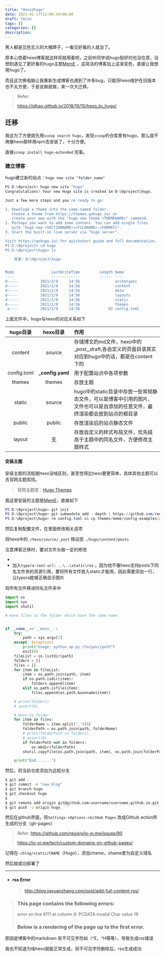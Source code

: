 ```yaml
---
title: "Hexo2hugo"
date: 2021-02-17T12:09:34+08:00
draft: false
tags: []
categories: []
description:
---
```






男人都是见色忘义的大猪蹄子，一看见好看的人就没了。

原本心想着hexo博客就这样将就用着吧，之前听同学说hugo挺好的也没在意，没想到遇见了更好看的hugo主题[MemE](https://github.com/reuixiy/hugo-theme-meme) ，这简洁的博客加上这渐变色，直接让我想用hugo了。

而且这次换电脑让我重新生成博客也遇到了许多bug，只能将hexo维护在旧版本也不太方便，于是说做就做，来一次大迁移。



> Refer:
>
> https://jdhao.github.io/2018/10/10/hexo_to_hugo/



## 迁移



我这为了方便就先用`scoop search hugo`，发现`scoop`的仓库里有hugo，那么就不用像hexo那样用npm去安装了，十分方便。

直接`scoop install hugo-extended` 完事。



### 建立博客



hugo建立新的站点：`hugo new site "folder_name"`

```powershell
PS D:\0project> hugo new site "hugo"
Congratulations! Your new Hugo site is created in D:\0project\hugo.

Just a few more steps and you're ready to go:

1. Download a theme into the same-named folder.
   Choose a theme from https://themes.gohugo.io/ or
   create your own with the "hugo new theme <THEMENAME>" command.
2. Perhaps you want to add some content. You can add single files
   with "hugo new <SECTIONNAME>\<FILENAME>.<FORMAT>".
3. Start the built-in live server via "hugo server".

Visit https://gohugo.io/ for quickstart guide and full documentation.
PS D:\0project> cd hugo
PS D:\0project\hugo> ls

    目录: D:\0project\hugo


Mode                 LastWriteTime         Length Name
----                 -------------         ------ ----
d-----          2021/2/9     14:56                archetypes
d-----          2021/2/9     14:56                content
d-----          2021/2/9     14:56                data
d-----          2021/2/9     14:56                layouts
d-----          2021/2/9     14:56                static
d-----          2021/2/9     14:56                themes
-a----          2021/2/9     14:56             82 config.toml
```

上面文件中，hugo与hexo的对应关系如下

|  hugo目录   |     hexo目录     | 作用                                                         |
| :---------: | :--------------: | :----------------------------------------------------------- |
|   content   |      source      | 存储博文的md文件，hexo中的_post,_draft,各自定义的页面目录其实对应到hugo中的话，都是在content下的 |
| config.toml | **_config.yaml** | 用于配置站点中各项参数                                       |
|   themes    |      themes      | 存放主题                                                     |
|   static    |      source      | hugo中的static目录中存放一些常规静态文件，可以是博客中引用的图片、文件也可以是自添加的任意文件，最终渲染都会放到站点的根目录 |
|   public    |      public      | 存放渲染后的站点静态文件                                     |
|   layout    |        无        | 存放自定义的样式布局文件，优先级高于主题中的同名文件，方便修改主题样式 |



#### 安装主题

安装主题的流程跟hexo没啥区别，甚至觉得比hexo要更简单，具体其他主题可以去官网主题库找。

> 官网主题库：[Hugo Themes](https://themes.gohugo.io/)

我这里安装的主题是[MemE](https://github.com/reuixiy/hugo-theme-meme)，直接如下

```powershell
PS D:\0project\hugo> git init
PS D:\0project\hugo> git submodule add --depth 1 https://github.com/reuixiy/hugo-theme-meme.git themes/meme
PS D:\0project\hugo> rm config.toml && cp themes/meme/config-examples/zh-cn/config.toml config.toml
```

然后复制配置文件，在里面修改相关选项



将hexo中的`./hexo/source/_post` 移动至 `./hugo/content/posts`

注意博客迁移时，要对文件头做一定的修改

* 
* 加入`typora-root-url: ..\..\static\res` ，因为他不像hexo支持posts下同名文件夹的资源引用，要将所有文件放入static才能用，因此需要添加一行，让typora能够正确显示图片





将所有文件移进同名文件夹中

```python
import os
import sys
import shutil

# move files to the folder which have the same name.


if __name__=='__main__':
	try:
		path = sys.argv[1]
	except  Exception:
		print("Usage: python op.py /to/your/path")
		exit(0)
	fileList = os.listdir(path)
	folders = []
	files = []
	for item in fileList:
		item = os.path.join(path, item)
		if os.path.isdir(item):
			folders.append(item)
		elif os.path.isfile(item):
			files.append(os.path.basename(item))

	# print(folders)
	# assert(0)

	# move to folder
	for item in files:
		folderName = item.split('.')[0]
		folderPath = os.path.join(path, folderName)
		# print(folderPath in folders)
		# assert(0)
		if folderPath not in folders:
			os.mkdir(folderPath)
		shutil.copyfile(os.path.join(path, item), os.path.join(folderPath, item))

	print("End.......")

```



然后，将当前仓库添加为远程分支

```sh
$ git add .
$ git commit -m "new blog"
$ git branch hugo
$ git checkout hugo
$ 
$ git remote add origin git@github.com:username/username.github.io.git
$ git push -u origin hugo
```

然后在github界面，将`Settings->Options->GitHub Pages` 改成Github action所生成的分支（gh-pages）

> Refer: https://github.com/reuixiy/io-oi.me/issues/90
>
> https://io-oi.me/tech/custom-domains-on-github-pages/

记得在`~/blog/static/CNAME`（Hugo），添加chame，chame里为自定义域名

然后就成功部署了



------



* #### rss Error

  > http://blog.jiayuanzhang.com/post/add-full-content-rss/

> ### This page contains the following errors:
>
> error on line 6111 at column 9: PCDATA invalid Char value 19
>
> ### Below is a rendering of the page up to the first error.

原因是博客中的markdown 有不可见字符如（^E，^H等等），导致生成rss错误

我也不知道为啥hexo就能正常生成，将不可见字符删除后，rss生成成功

